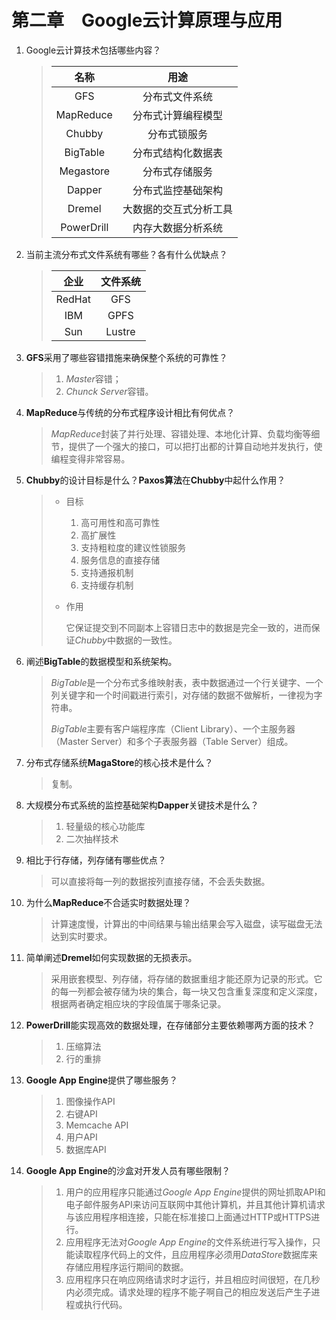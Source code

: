 # 第二章　Google云计算原理与应用

1. Google云计算技术包括哪些内容？
   > |    名称    |          用途          |
   > |:----------:|:--------------------:|
   > |    GFS     |     分布式文件系统     |
   > | MapReduce  |   分布式计算编程模型   |
   > |   Chubby   |      分布式锁服务      |
   > |  BigTable  |   分布式结构化数据表   |
   > | Megastore  |     分布式存储服务     |
   > |   Dapper   |   分布式监控基础架构   |
   > |   Dremel   | 大数据的交互式分析工具 |
   > | PowerDrill |   内存大数据分析系统   |
2. 当前主流分布式文件系统有哪些？各有什么优缺点？
   > |  企业  | 文件系统 |
   > |:------:|:--------:|
   > | RedHat |   GFS    |
   > |  IBM   |   GPFS   |
   > |  Sun   |  Lustre  |
3. **GFS**采用了哪些容错措施来确保整个系统的可靠性？
   > 1. *Master*容错；
   > 2. *Chunck Server*容错。
4. **MapReduce**与传统的分布式程序设计相比有何优点？
   > *MapReduce*封装了并行处理、容错处理、本地化计算、负载均衡等细节，提供了一个强大的接口，可以把打出都的计算自动地并发执行，使编程变得非常容易。
5. **Chubby**的设计目标是什么？**Paxos算法**在**Chubby**中起什么作用？
   > - 目标
   >   1. 高可用性和高可靠性
   >   2. 高扩展性
   >   3. 支持粗粒度的建议性锁服务
   >   4. 服务信息的直接存储
   >   5. 支持通报机制
   >   6. 支持缓存机制
   > - 作用
   >
   >   它保证提交到不同副本上容错日志中的数据是完全一致的，进而保证*Chubby*中数据的一致性。
6. 阐述**BigTable**的数据模型和系统架构。
   > *BigTable*是一个分布式多维映射表，表中数据通过一个行关键字、一个列关键字和一个时间戳进行索引，对存储的数据不做解析，一律视为字符串。
   >
   > *BigTable*主要有客户端程序库（Client Library）、一个主服务器（Master Server）和多个子表服务器（Table Server）组成。
7. 分布式存储系统**MagaStore**的核心技术是什么？
   > 复制。
8. 大规模分布式系统的监控基础架构**Dapper**关键技术是什么？
   > 1. 轻量级的核心功能库
   > 2. 二次抽样技术
9. 相比于行存储，列存储有哪些优点？
   > 可以直接将每一列的数据按列直接存储，不会丢失数据。
10. 为什么**MapReduce**不合适实时数据处理？
    > 计算速度慢，计算出的中间结果与输出结果会写入磁盘，读写磁盘无法达到实时要求。
11. 简单阐述**Dremel**如何实现数据的无损表示。
    > 采用嵌套模型、列存储，将存储的数据重组才能还原为记录的形式。它的每一列都会被存储为块的集合，每一块又包含重复深度和定义深度，根据两者确定相应块的字段值属于哪条记录。
12. **PowerDrill**能实现高效的数据处理，在存储部分主要依赖哪两方面的技术？
    > 1. 压缩算法
    > 2. 行的重排
13. **Google App Engine**提供了哪些服务？
    > 1. 图像操作API
    > 2. 右键API
    > 3. Memcache API
    > 4. 用户API
    > 5. 数据库API
14. **Google App Engine**的沙盒对开发人员有哪些限制？
    > 1. 用户的应用程序只能通过*Google App Engine*提供的网址抓取API和电子邮件服务API来访问互联网中其他计算机，并且其他计算机请求与该应用程序相连接，只能在标准接口上面通过HTTP或HTTPS进行。
    > 2. 应用程序无法对*Google App Engine*的文件系统进行写入操作，只能读取程序代码上的文件，且应用程序必须用*DataStore*数据库来存储应用程序运行期间的数据。
    > 3. 应用程序只在响应网络请求时才运行，并且相应时间很短，在几秒内必须完成。请求处理的程序不能子啊自己的相应发送后产生子进程或执行代码。
